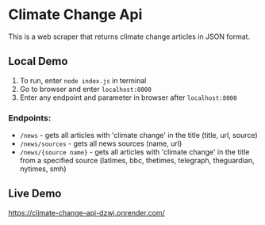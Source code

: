 # Climate Change Api
This is a web scraper that returns climate change articles in JSON format. 
## Local Demo
1. To run, enter ```node index.js``` in terminal
2. Go to browser and enter ```localhost:8000```
3. Enter any endpoint and parameter in browser after ```localhost:8000``` 
### Endpoints: 
- ```/news``` - gets all articles with 'climate change' in the title (title, url, source)
- ```/news/sources``` - gets all news sources (name, url) 
- ```/news/{source name}``` - gets all articles with 'climate change' in the title from a specified source (latimes, bbc, thetimes, telegraph, theguardian, nytimes, smh)

## Live Demo
https://climate-change-api-dzwj.onrender.com/
